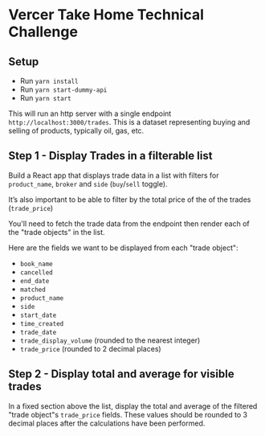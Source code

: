 # Vercer Take Home Technical Challenge

## Setup

- Run `yarn install`
- Run `yarn start-dummy-api`
- Run `yarn start`

This will run an http server with a single endpoint `http://localhost:3000/trades`. This is a dataset representing buying and selling of products, typically oil, gas, etc.

## Step 1 - Display Trades in a filterable list

Build a React app that displays trade data in a list with filters for `product_name`, `broker` and `side` (`buy`/`sell` toggle).

It’s also important to be able to filter by the total price of the of the trades (`trade_price`)

You'll need to fetch the trade data from the endpoint then render each of the "trade objects" in the list.

Here are the fields we want to be displayed from each "trade object":

- `book_name`
- `cancelled`
- `end_date`
- `matched`
- `product_name`
- `side`
- `start_date`
- `time_created`
- `trade_date`
- `trade_display_volume` (rounded to the nearest integer)
- `trade_price` (rounded to 2 decimal places)

## Step 2 - Display total and average for visible trades

In a fixed section above the list, display the total and average of the filtered "trade object"s `trade_price` fields. These values should be rounded to 3 decimal places after the calculations have been performed.
